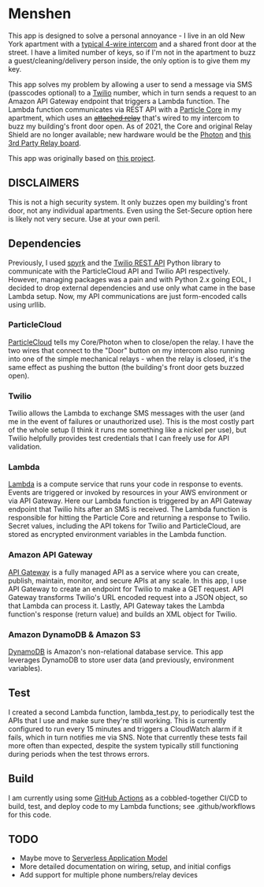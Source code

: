 # Menshen  

This app is designed to solve a personal annoyance - I live in an old New York apartment with a [typical 4-wire intercom](https://www.intercom-parts.com/apartment-stations/) and a shared front door at the street. I have a limited number of keys, so if I'm not in the apartment to buzz a guest/cleaning/delivery person inside, the only option is to give them my key.

This app solves my problem by allowing a user to send a message via SMS (passcodes optional) to a [Twilio](https://www.twilio.com/) number, which in turn sends a request to an Amazon API Gateway endpoint that triggers a Lambda function. The Lambda function communicates via REST API with a [Particle Core](https://www.particle.io/) in my apartment, which uses an ~~[attached relay](https://docs.particle.io/datasheets/particle-shields/#relay-shield)~~ that's wired to my intercom to buzz my building's front door open. As of 2021, the Core and original Relay Shield are no longer available; new hardware would be the [Photon](https://store.particle.io/products/photon?_pos=1&_sid=d0ce7703e&_ss=r) and [this 3rd Party Relay board](https://www.tindie.com/products/brlabelectronics/particle-photon-relay-shield-2-channel/).

This app was originally based on [this project](https://github.com/awslabs/lambda-apigateway-twilio-tutorial).  

## DISCLAIMERS
This is not a high security system. It only buzzes open my building's front door, not any individual apartments. Even using the Set-Secure option here is likely not very secure. Use at your own peril.

## Dependencies
Previously, I used [spyrk](https://github.com/Alidron/spyrk) and the [Twilio REST API](https://github.com/twilio/twilio-python/) Python library to communicate with the ParticleCloud API and Twilio API respectively. However, managing packages was a pain and with Python 2.x going EOL, I decided to drop external dependencies and use only what came in the base Lambda setup. Now, my API communications are just form-encoded calls using urllib.

### ParticleCloud
[ParticleCloud](https://docs.particle.io/reference/device-cloud/api/) tells my Core/Photon when to close/open the relay. I have the two wires that connect to the "Door" button on my intercom also running into one of the simple mechanical relays - when the relay is closed, it's the same effect as pushing the button (the building's front door gets buzzed open).

### Twilio
Twilio allows the Lambda to exchange SMS messages with the user (and me in the event of failures or unauthorized use). This is the most costly part of the whole setup (I think it runs me something like a nickel per use), but Twilio helpfully provides test credentials that I can freely use for API validation.

### Lambda
[Lambda](https://aws.amazon.com/lambda/) is a compute service that runs your code in response to events. Events are triggered or invoked by resources in your AWS environment or via API Gateway. Here our Lambda function is triggered by an API Gateway endpoint that Twilio hits after an SMS is received. The Lambda function is responsible for hitting the Particle Core and returning a response to Twilio. Secret values, including the API tokens for Twilio and ParticleCloud, are stored as encrypted environment variables in the Lambda function.

### Amazon API Gateway
[API Gateway](https://aws.amazon.com/api-gateway/) is a fully managed API as a service where you can create, publish, maintain, monitor, and secure APIs at any scale. In this app, I use API Gateway to create an endpoint for Twilio to make a GET request. API Gateway transforms Twilio's URL encoded request into a JSON object, so that Lambda can process it. Lastly, API Gateway takes the Lambda function's response (return value) and builds an XML object for Twilio.

### Amazon DynamoDB & Amazon S3
[DynamoDB](https://aws.amazon.com/dynamodb/) is Amazon's non-relational database service. This app leverages DynamoDB to store user data (and previously, environment variables).

## Test
I created a second Lambda function, lambda_test.py, to periodically test the APIs that I use and make sure they're still working. This is currently configured to run every 15 minutes and triggers a CloudWatch alarm if it fails, which in turn notifies me via SNS. Note that currently these tests fail more often than expected, despite the system typically still functioning during periods when the test throws errors.

## Build
I am currently using some [GitHub Actions](https://github.com/actions/setup-python) as a cobbled-together CI/CD to build, test, and deploy code to my Lambda functions; see .github/workflows for this code.

## TODO
+ Maybe move to [Serverless Application Model](https://github.com/awslabs/serverless-application-model)
+ More detailed documentation on wiring, setup, and initial configs
+ Add support for multiple phone numbers/relay devices
